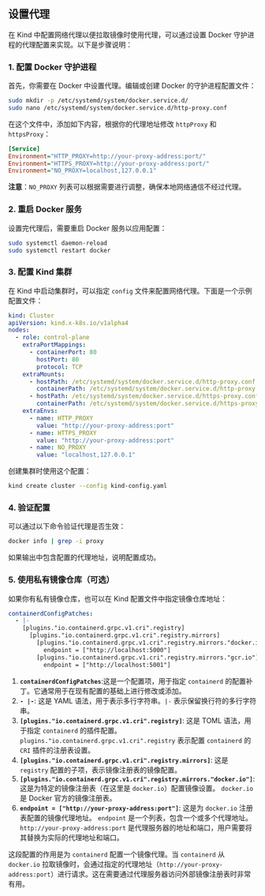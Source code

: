 ## 设置代理

在 Kind 中配置网络代理以便拉取镜像时使用代理，可以通过设置 Docker 守护进程的代理配置来实现。以下是步骤说明：

### 1. 配置 Docker 守护进程

首先，你需要在 Docker 中设置代理。编辑或创建 Docker 的守护进程配置文件：

```bash
sudo mkdir -p /etc/systemd/system/docker.service.d/
sudo nano /etc/systemd/system/docker.service.d/http-proxy.conf
```

在这个文件中，添加如下内容，根据你的代理地址修改 `httpProxy` 和 `httpsProxy`：

```ini
[Service]
Environment="HTTP_PROXY=http://your-proxy-address:port/"
Environment="HTTPS_PROXY=http://your-proxy-address:port/"
Environment="NO_PROXY=localhost,127.0.0.1"
```

**注意**：`NO_PROXY` 列表可以根据需要进行调整，确保本地网络通信不经过代理。

### 2. 重启 Docker 服务

设置完代理后，需要重启 Docker 服务以应用配置：

```bash
sudo systemctl daemon-reload
sudo systemctl restart docker
```

### 3. 配置 Kind 集群

在 Kind 中启动集群时，可以指定 `config` 文件来配置网络代理。下面是一个示例配置文件：

```yaml
kind: Cluster
apiVersion: kind.x-k8s.io/v1alpha4
nodes:
  - role: control-plane
    extraPortMappings:
      - containerPort: 80
        hostPort: 80
        protocol: TCP
    extraMounts:
      - hostPath: /etc/systemd/system/docker.service.d/http-proxy.conf
        containerPath: /etc/systemd/system/docker.service.d/http-proxy.conf
      - hostPath: /etc/systemd/system/docker.service.d/https-proxy.conf
        containerPath: /etc/systemd/system/docker.service.d/https-proxy.conf
    extraEnvs:
      - name: HTTP_PROXY
        value: "http://your-proxy-address:port"
      - name: HTTPS_PROXY
        value: "http://your-proxy-address:port"
      - name: NO_PROXY
        value: "localhost,127.0.0.1"
```

创建集群时使用这个配置：

```bash
kind create cluster --config kind-config.yaml
```

### 4. 验证配置

可以通过以下命令验证代理是否生效：

```bash
docker info | grep -i proxy
```

如果输出中包含配置的代理地址，说明配置成功。

### 5. 使用私有镜像仓库（可选）

如果你有私有镜像仓库，也可以在 Kind 配置文件中指定镜像仓库地址：

```yaml
containerdConfigPatches:
  - |-
    [plugins."io.containerd.grpc.v1.cri".registry]
      [plugins."io.containerd.grpc.v1.cri".registry.mirrors]
        [plugins."io.containerd.grpc.v1.cri".registry.mirrors."docker.io"]
          endpoint = ["http://localhost:5000"]
        [plugins."io.containerd.grpc.v1.cri".registry.mirrors."gcr.io"]
          endpoint = ["http://localhost:5001"]
```

1. **`containerdConfigPatches`**:这是一个配置项，用于指定 `containerd` 的配置补丁。它通常用于在现有配置的基础上进行修改或添加。
2. **`- |-`**: 这是 YAML 语法，用于表示多行字符串。`|-` 表示保留换行符的多行字符串。
3. **`[plugins."io.containerd.grpc.v1.cri".registry]`**: 这是 TOML 语法，用于指定 `containerd` 的插件配置。`plugins."io.containerd.grpc.v1.cri".registry` 表示配置 `containerd` 的 `CRI` 插件的注册表设置。
4. **`[plugins."io.containerd.grpc.v1.cri".registry.mirrors]`**: 这是 `registry` 配置的子项，表示镜像注册表的镜像配置。
5. **`[plugins."io.containerd.grpc.v1.cri".registry.mirrors."docker.io"]`**: 这是为特定的镜像注册表（在这里是 `docker.io`）配置镜像设置。 `docker.io` 是 Docker 官方的镜像注册表。
6. **`endpoint = ["http://your-proxy-address:port"]`**: 这是为 `docker.io` 注册表配置的镜像代理地址。 `endpoint` 是一个列表，包含一个或多个代理地址。 `http://your-proxy-address:port` 是代理服务器的地址和端口，用户需要将其替换为实际的代理地址和端口。

这段配置的作用是为 `containerd` 配置一个镜像代理。当 `containerd` 从 `docker.io` 拉取镜像时，会通过指定的代理地址（`http://your-proxy-address:port`）进行请求。这在需要通过代理服务器访问外部镜像注册表时非常有用。
